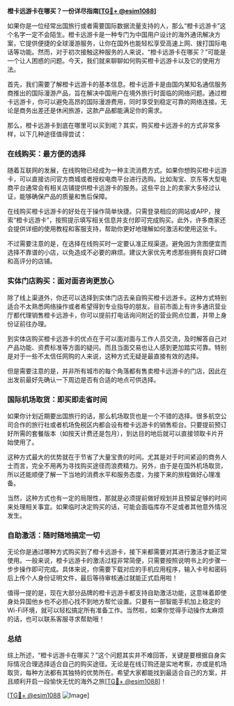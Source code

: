 **橙卡远游卡在哪买？一份详尽指南[[TG💪+ @esim1088](https://t.me/s/esim1088)]**

如果你是一位经常出国旅行或者需要国际数据流量支持的人，那么“橙卡远游卡”这个名字一定不会陌生。橙卡远游卡是一种专门为中国用户设计的海外通讯解决方案，它提供便捷的全球漫游服务，让你在国外也能轻松享受高速上网、拨打国际电话等功能。然而，对于初次接触这种服务的人来说，“橙卡远游卡在哪买？”可能是一个让人困惑的问题。今天，我们就来聊聊如何购买橙卡远游卡以及它的使用方法。

首先，我们需要了解橙卡远游卡的基本信息。橙卡远游卡是由国内某知名通信服务商推出的国际漫游产品，旨在解决中国用户在境外旅行时面临的网络问题。通过橙卡远游卡，你可以避免高昂的国际漫游费用，同时享受到稳定可靠的网络连接。无论是商务出差还是休闲旅游，这款产品都能满足你的需求。

那么，橙卡远游卡到底在哪里可以买到呢？其实，购买橙卡远游卡的方式非常多样，以下几种途径值得尝试：

### 在线购买：最方便的选择

随着互联网的发展，在线购物已经成为一种主流消费方式。如果你想购买橙卡远游卡，可以直接访问官方商城或者授权电商平台进行选购。比如淘宝、京东等大型电商平台通常会有相关店铺提供橙卡远游卡的服务。这些平台上的卖家大多经过认证，能够确保产品的质量和售后保障。

在线购买橙卡远游卡的好处在于操作简单快捷。只需登录相应的网站或APP，搜索“橙卡远游卡”，按照提示填写相关信息并支付即可完成购买。此外，许多商家还会提供详细的使用教程和客服支持，帮助你更好地理解如何激活和使用这张卡。

不过需要注意的是，在选择在线购买时一定要认准正规渠道。避免因为贪图便宜而选择不靠谱的小店，以免造成不必要的麻烦。建议大家优先考虑那些拥有良好口碑和高评分的店铺。

### 实体门店购买：面对面咨询更放心

除了线上渠道外，你还可以选择到实体门店去亲自购买橙卡远游卡。这种方式特别适合不太熟悉网络操作或者希望得到专业指导的朋友。目前市面上有许多通讯营业厅都代理销售橙卡远游卡，你可以提前打电话询问附近的营业网点位置，并带上身份证前往办理。

到实体店购买橙卡远游卡的优点在于可以面对面与工作人员交流，及时解答自己对产品功能、资费标准等方面的疑问。而且当面交易也让人感到更加踏实可靠。特别是对于一些不太信任网购的人来说，这种方式无疑是最直接有效的选择。

但是需要注意的是，并非所有城市的每个角落都有售卖橙卡远游卡的门店，因此在出发前最好先确认一下周边是否有合适的地点可供选择。

### 国际机场取货：即买即走省时间

如果你计划近期要出国旅行的话，那么机场取货也是一个不错的选择。很多航空公司合作的旅行社或者机场免税区内都会设有橙卡远游卡的销售柜台。只要提前预订好所需的套餐版本（如按天计费还是包月），到达目的地后就可以直接领取卡片开始使用了。

这种方式最大的优势就在于节省了大量宝贵的时间。尤其是对于时间紧迫的商务人士而言，完全不用再为寻找购买途径而浪费精力。另外，由于是在国外机场取货，所以还能顺便了解一下当地的消费水平和服务态度，为接下来的旅程做好心理准备。

当然，这种方式也有一定的局限性，那就是必须提前做好规划并且预留足够的时间来处理相关事宜。如果临时决定购买的话，可能会面临库存不足或者其他意外情况发生。

### 自助激活：随时随地搞定一切

无论你是通过哪种方式购买到了橙卡远游卡，接下来都需要对其进行激活才能正常使用。一般来说，橙卡远游卡的激活过程非常简便，只需要按照说明书上的步骤一步步操作即可完成。具体来说，你需要下载对应的手机应用程序，输入卡号和密码后上传个人身份证明文件，最后等待审核通过就能正式启用啦！

值得一提的是，现在大部分品牌的橙卡远游卡都支持自助激活功能，这意味着即使身处异国他乡也不必担心找不到地方帮忙设置。只要有一部智能手机加上稳定的Wi-Fi环境，就可以轻松搞定所有准备工作。当然啦，如果你觉得手动操作太麻烦的话，也可以联系客服寻求帮助哦！

### 总结

综上所述，“橙卡远游卡在哪买？”这个问题其实并不难回答，关键是要根据自身实际情况合理选择适合自己的购买途径。无论是在线订购还是实地考察，亦或是机场取货，每种方法都有其独特的优势所在。希望大家都能找到最适合自己的方案，并且顺利开启一段愉快无忧的海外之旅[[TG💪+ @esim1088](https://t.me/s/esim1088)]！

[[TG💪+ @esim1088](https://t.me/s/esim1088) ![Image](https://i.postimg.cc/4NQfJmqS/Snipaste-2025-05-13-00-14-12.png)]